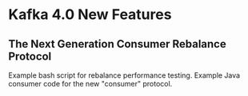 # Kafka 4.0 New Features
## The Next Generation Consumer Rebalance Protocol
Example bash script for rebalance performance testing.
Example Java consumer code for the new "consumer" protocol. 
